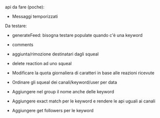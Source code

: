 api da fare (poche):

- Messaggi temporizzati

Da testare:

- generateFeed: bisogna testare populate quando c'è una keyword
- comments
- aggiunta/rimozione destinatari dagli squeal
- delete reaction ad uno squeal
- Modificare la quota giornaliera di caratteri in base alle reazioni ricevute

- Ordinare gli squeal dei canali/keyword/user per data
- Aggiungere nel group il nome anche delle keyword
- Aggiungere exact match per le keyword e rendere le api uguali ai canali
- Aggiungere get followers per le keyword
